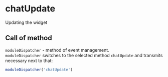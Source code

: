 # chatUpdate
Updating the widget

## Call of method
`moduleDispatcher` - method of event management.   
`moduleDispatcher` switches to the selected method  `chatUpdate` and transmits necessary next to that:

```javascript
moduleDispatcher('chatUpdate')
```
